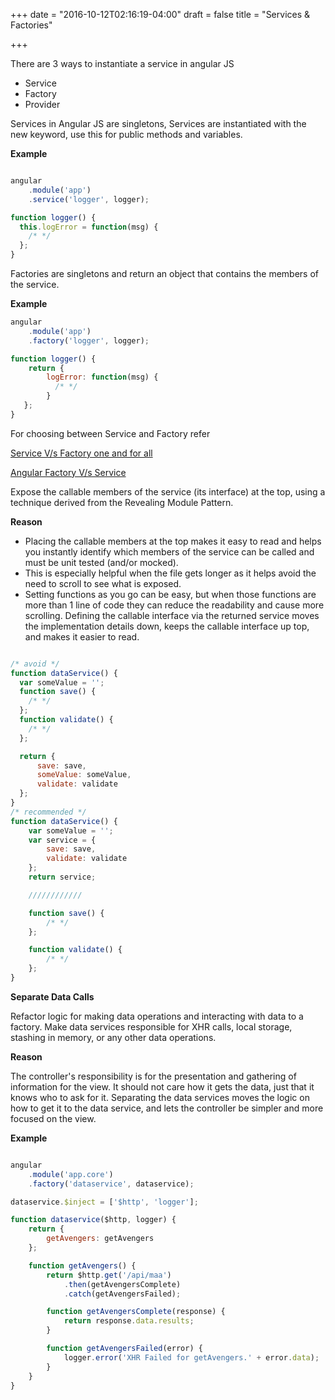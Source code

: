 +++
date = "2016-10-12T02:16:19-04:00"
draft = false
title = "Services & Factories"

+++

There are 3 ways to instantiate a service in angular JS

   * Service
   * Factory
   * Provider

Services in Angular JS are singletons, Services are instantiated with the new keyword, use this for public methods and variables.

<b>Example</b>

```javascript

angular
    .module('app')
    .service('logger', logger);

function logger() {
  this.logError = function(msg) {
    /* */
  };
}


```

Factories are singletons and return an object that contains the members of the service.

<b>Example</b>

```javascript
angular
    .module('app')
    .factory('logger', logger);

function logger() {
    return {
        logError: function(msg) {
          /* */
        }
   };
}
```
For choosing between Service and Factory refer

[Service V/s Factory one and for all](http://blog.thoughtram.io/angular/2015/07/07/service-vs-factory-once-and-for-all.html)

[Angular Factory V/s Service](https://tylermcginnis.com/angularjs-factory-vs-service-vs-provider-5f426cfe6b8c#.ivkojy8de)

Expose the callable members of the service (its interface) at the top, using a technique derived from the Revealing Module Pattern.

<b>Reason</b>

   * Placing the callable members at the top makes it easy to read and helps you instantly identify which members of the service can be called and must be unit tested (and/or mocked).
   * This is especially helpful when the file gets longer as it helps avoid the need to scroll to see what is exposed.
   * Setting functions as you go can be easy, but when those functions are more than 1 line of code they can reduce the readability and cause more scrolling. Defining the callable interface via the returned service moves the implementation details down, keeps the callable interface up top, and makes it easier to read.

```javascript

/* avoid */
function dataService() {
  var someValue = '';
  function save() {
    /* */
  };
  function validate() {
    /* */
  };

  return {
      save: save,
      someValue: someValue,
      validate: validate
  };
}
/* recommended */
function dataService() {
    var someValue = '';
    var service = {
        save: save,
        validate: validate
    };
    return service;

    ////////////

    function save() {
        /* */
    };

    function validate() {
        /* */
    };
}


```

<b>Separate Data Calls</b>

Refactor logic for making data operations and interacting with data to a factory. Make data services responsible for XHR calls, local storage, stashing in memory, or any other data operations.

<b>Reason</b>

The controller's responsibility is for the presentation and gathering of information for the view. It should not care how it gets the data, just that it knows who to ask for it. Separating the data services moves the logic on how to get it to the data service, and lets the controller be simpler and more focused on the view.

<b>Example</b>

```javascript

angular
    .module('app.core')
    .factory('dataservice', dataservice);

dataservice.$inject = ['$http', 'logger'];

function dataservice($http, logger) {
    return {
        getAvengers: getAvengers
    };

    function getAvengers() {
        return $http.get('/api/maa')
            .then(getAvengersComplete)
            .catch(getAvengersFailed);

        function getAvengersComplete(response) {
            return response.data.results;
        }

        function getAvengersFailed(error) {
            logger.error('XHR Failed for getAvengers.' + error.data);
        }
    }
}


```
